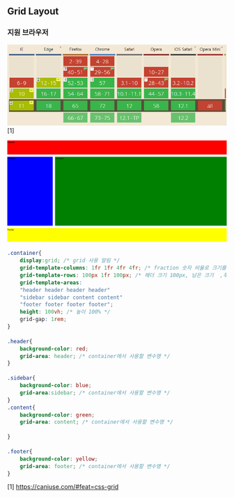## Grid Layout
### 지원 브라우저
![support](./assets/support.png)[1]

![gridLayout](./assets/layoutGridBasic.png)

```css
.container{
	display:grid; /* grid 사용 알림 */
	grid-template-columns: 1fr 1fr 4fr 4fr; /* fraction 숫자 비율로 크기를 차지 */
	grid-template-rows: 100px 1fr 100px; /* 헤더 크기 100px, 남은 크기  ,푸터 크기 100px */
	grid-template-areas: 
	"header header header header"
	"sidebar sidebar content content"
	"footer footer footer footer";
	height: 100vh; /* 높이 100% */
	grid-gap: 1rem;
}

.header{
	background-color: red;
	grid-area: header; /* container에서 사용할 변수명 */
}

.sidebar{
	background-color: blue;
	grid-area:sidebar; /* container에서 사용할 변수명 */
}
.content{
	background-color: green;
	grid-area: content; /* container에서 사용할 변수명 */

}

.footer{
	background-color: yellow;
	grid-area: footer; /* container에서 사용할 변수명 */
}
```

[1] https://caniuse.com/#feat=css-grid